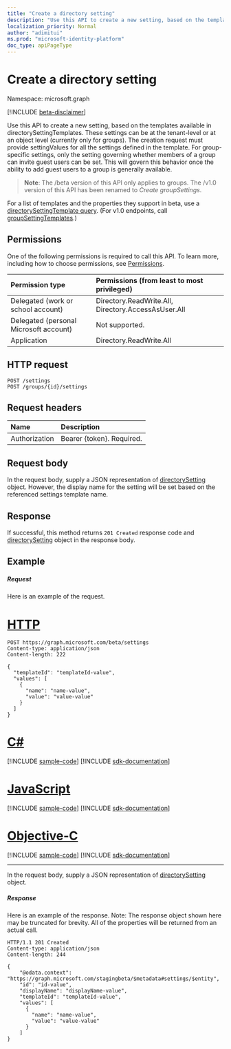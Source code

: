 ```yaml
---
title: "Create a directory setting"
description: "Use this API to create a new setting, based on the templates available in directorySettingTemplates."
localization_priority: Normal
author: "adimitui"
ms.prod: "microsoft-identity-platform"
doc_type: apiPageType
---
```


# Create a directory setting

Namespace: microsoft.graph

[!INCLUDE [beta-disclaimer](../../includes/beta-disclaimer.md)]

Use this API to create a new setting, based on the templates available in directorySettingTemplates. These settings can be at the tenant-level or at an object level (currently only for groups). The creation request must provide settingValues for all the settings defined in the template. For group-specific settings, only the setting governing whether members of a group can invite guest users can be set. This will govern this behavior once the ability to add guest users to a group is generally available.

> **Note**: The /beta version of this API only applies to groups. The /v1.0 version of this API has been renamed to *Create groupSettings*.

For a list of templates and the properties they support in beta, use a [directorySettingTemplate query](https://developer.microsoft.com/graph/graph-explorer?request=directorySettingTemplates&version=beta). (For v1.0 endpoints, call [groupSettingTemplates](https://developer.microsoft.com/graph/graph-explorer?request=groupSettingTemplates&version=v1.0).)


## Permissions
One of the following permissions is required to call this API. To learn more, including how to choose permissions, see [Permissions](/graph/permissions-reference).

|Permission type      | Permissions (from least to most privileged)              |
|:--------------------|:---------------------------------------------------------|
|Delegated (work or school account) | Directory.ReadWrite.All, Directory.AccessAsUser.All    |
|Delegated (personal Microsoft account) | Not supported.    |
|Application | Directory.ReadWrite.All |

## HTTP request
<!-- { "blockType": "ignored" } -->
```http
POST /settings
POST /groups/{id}/settings
```
## Request headers
| Name       | Description|
|:---------------|:----------|
| Authorization  | Bearer {token}. Required.|

## Request body
In the request body, supply a JSON representation of [directorySetting](../resources/directorysetting.md) object.  However, the display name for the setting will be set based on the referenced settings template name.

## Response

If successful, this method returns `201 Created` response code and [directorySetting](../resources/directorysetting.md) object in the response body.

## Example
##### Request
Here is an example of the request.

# [HTTP](#tab/http)
<!-- {
  "blockType": "request",
  "name": "create_directorysetting_from_settings"
}-->
```http
POST https://graph.microsoft.com/beta/settings
Content-type: application/json
Content-length: 222

{
  "templateId": "templateId-value",
  "values": [
    {
      "name": "name-value",
      "value": "value-value"
    }
  ]
}
```
# [C#](#tab/csharp)
[!INCLUDE [sample-code](../includes/snippets/csharp/create-directorysetting-from-settings-csharp-snippets.md)]
[!INCLUDE [sdk-documentation](../includes/snippets/snippets-sdk-documentation-link.md)]

# [JavaScript](#tab/javascript)
[!INCLUDE [sample-code](../includes/snippets/javascript/create-directorysetting-from-settings-javascript-snippets.md)]
[!INCLUDE [sdk-documentation](../includes/snippets/snippets-sdk-documentation-link.md)]

# [Objective-C](#tab/objc)
[!INCLUDE [sample-code](../includes/snippets/objc/create-directorysetting-from-settings-objc-snippets.md)]
[!INCLUDE [sdk-documentation](../includes/snippets/snippets-sdk-documentation-link.md)]

---

In the request body, supply a JSON representation of [directorySetting](../resources/directorysetting.md) object.
##### Response
Here is an example of the response. Note: The response object shown here may be truncated for brevity. All of the properties will be returned from an actual call.
<!-- {
  "blockType": "response",
  "truncated": true,
  "@odata.type": "microsoft.graph.directorySetting"
} -->
```http
HTTP/1.1 201 Created
Content-type: application/json
Content-length: 244

{
    "@odata.context": "https://graph.microsoft.com/stagingbeta/$metadata#settings/$entity",
    "id": "id-value",
    "displayName": "displayName-value",
    "templateId": "templateId-value",
    "values": [
      {
        "name": "name-value",
        "value": "value-value"
      }
    ]
}
```

<!-- uuid: 8fcb5dbc-d5aa-4681-8e31-b001d5168d79
2015-10-25 14:57:30 UTC -->
<!--
{
  "type": "#page.annotation",
  "description": "Create directorySetting",
  "keywords": "",
  "section": "documentation",
  "tocPath": "",
  "suppressions": [
  ]
}
-->


